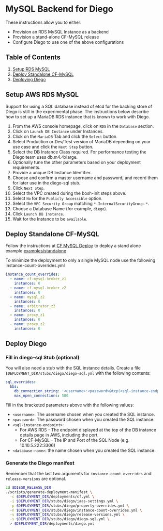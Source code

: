 # MySQL Backend for Diego

These instructions allow you to either:

* Provision an RDS MySQL Instance as a backend
* Provision a stand-alone CF-MySQL release
* Configure Diego to use one of the above configurations

## Table of Contents

1. [Setup RDS MySQL](#setup-aws-rds-mysql)
1. [Deploy Standalone CF-MySQL](#deploy-standalone-cf-mysql)
1. [Deploying Diego](#deploy-diego)

## Setup AWS RDS MySQL
Support for using a SQL database instead of etcd for the backing store of Diego is still in the experimental phase. The instructions below describe how to set up a MariaDB RDS instance that is known to work with Diego.

1. From the AWS console homepage, click on `RDS` in the `Database` section.
1. Click on `Launch DB Instance` under Instances.
1. Click on the `MariaDB` Tab and click the `Select` button.
1. Select Production or Dev/Test version of MariaDB depending on your use case and click the `Next Step` button.
1. Select the DB Instance Class required. For performance testing the Diego team uses db.m4.4xlarge.
1. Optionally tune the other parameters based on your deployment requirements.
1. Provide a unique DB Instance Identifier.
1. Choose and confirm a master username and password, and record them for later use in the diego-sql stub.
1. Click `Next Step`.
1. Select the VPC created during the bosh-init steps above.
1. Select `No` for the `Publicly Accessible` option.
1. Select the `VPC Security Group` matching `*-InternalSecurityGroup-*`.
1. Choose a Database Name (for example, `diego`).
1. Click `Launch DB Instance`.
1. Wait for the Instance to be `available`.

## Deploy Standalone CF-MySQL
Follow the instructions at [CF MySQL Deploy](https://github.com/cloudfoundry/cf-mysql-release#deploy-on-aws-or-vsphere) to deploy a stand alone example [examples/standalone](https://github.com/cloudfoundry/cf-mysql-release/blob/develop/manifest-generation/examples/standalone)

To minimize the deployment to only a single MySQL node use the following instance-count-overrides.yml

```yaml
instance_count_overrides:
  - name: cf-mysql-broker_z1
    instances: 0
  - name: cf-mysql-broker_z2
    instances: 0
  - name: mysql_z2
    instances: 0
  - name: arbitrator_z3
    instances: 0
  - name: proxy_z1
    instances: 0
  - name: proxy_z2
    instances: 0
```

## Deploy Diego

### Fill in diego-sql Stub (optional)

You will also need a stub with the SQL instance details.  Create a file `$DEPLOYMENT_DIR/stubs/diego/diego-sql.yml` with the following contents:

```yaml
sql_overrides:
  bbs:
    db_connection_string: '<username>:<password>@tcp(<sql-instance-endpoint>)/<database-name>'
    max_open_connections: 500
```

Fill in the bracketed parameters above with the following values:

- `<username>`: The username chosen when you created the SQL instance.
- `<password>`: The password chosen when you created the SQL instance.
- `<sql-instance-endpoint>`: 
	- For AWS RDS - The endpoint displayed at the top of the DB instance details page in AWS, including the port.
	- For CF-MySQL - The IP and Port of the SQL Node (e.g. 10.10.5.222:3306)
- `<database-name>`: the name chosen when you created the SQL instance.

### Generate the Diego manifest

Remember that the last two arguments for `instance-count-overrides` and `release-versions`
are optional.

```bash
cd $DIEGO_RELEASE_DIR
./scripts/generate-deployment-manifest \
  -c $DEPLOYMENT_DIR/deployments/cf.yml \
  -i $DEPLOYMENT_DIR/stubs/diego/iaas-settings.yml \
  -p $DEPLOYMENT_DIR/stubs/diego/property-overrides.yml \
  -n $DEPLOYMENT_DIR/stubs/diego/instance-count-overrides.yml \
  -v $DEPLOYMENT_DIR/stubs/diego/release-versions.yml \
  -s $DEPLOYMENT_DIR/stubs/diego/diego-sql.yml \
  > $DEPLOYMENT_DIR/deployments/diego.yml
```
